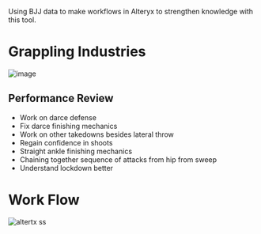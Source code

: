 Using BJJ data to make workflows in Alteryx to strengthen knowledge with this tool.

# Grappling Industries 
![image](https://user-images.githubusercontent.com/74512335/189542949-f91a5d3b-391a-4d33-aea3-46d8d767aaf9.png)
## Performance Review
- Work on darce defense
- Fix darce finishing mechanics
- Work on other takedowns besides lateral throw
- Regain confidence in shoots
- Straight ankle finishing mechanics
- Chaining together sequence of attacks from hip from sweep
- Understand lockdown better
# Work Flow
![altertx ss](https://user-images.githubusercontent.com/74512335/189646815-429d3089-8fd9-4e0b-a087-cf88687308d0.png)
